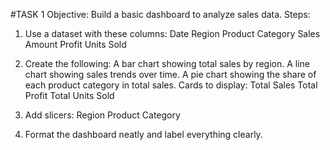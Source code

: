 #TASK 1
Objective: Build a basic dashboard to analyze sales data.
Steps:
1. Use a dataset with these columns:
Date
Region
Product Category
Sales Amount
Profit
Units Sold
 
2. Create the following:
A bar chart showing total sales by region.
A line chart showing sales trends over time.
A pie chart showing the share of each product category in total sales.
Cards to display:
Total Sales
Total Profit
Total Units Sold
 
3. Add slicers:
Region
Product Category
 
4. Format the dashboard neatly and label everything clearly.
